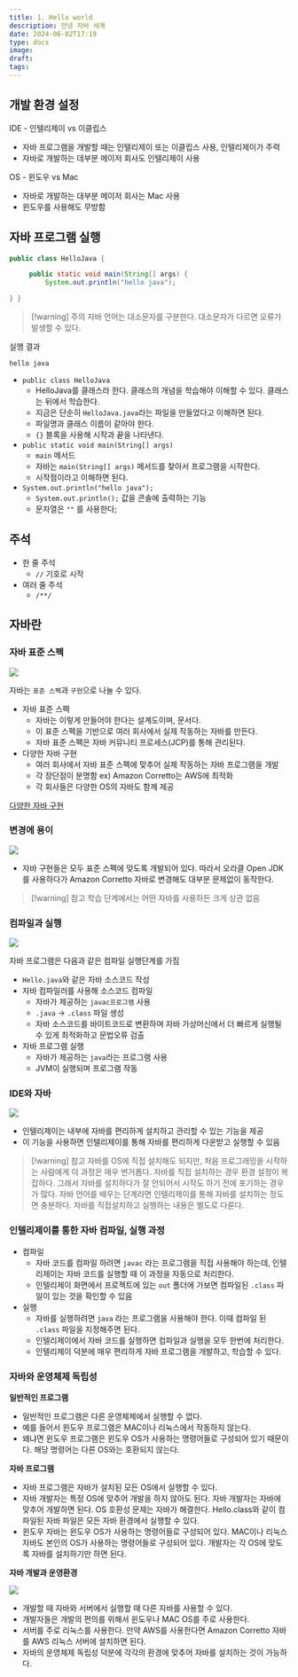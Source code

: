 ```yaml
---
title: 1. Hello world
description: 안녕 자바 세계
date: 2024-06-02T17:19
type: docs
image: 
draft: 
tags:
---
```


## 개발 환경 설정

IDE - 인텔리제이 vs 이클립스

- 자바 프로그램을 개발할 때는 인텔리제이 또는 이클립스 사용, 인텔리제이가 주력
- 자바로 개발하는 데부분 메이저 회사도 인텔리제이 사용

OS - 윈도우 vs Mac

- 자바로 개발하는 대부분 메이저 회사는 Mac 사용
- 윈도우를 사용해도 무방함

## 자바 프로그램 실행

```java
public class HelloJava {

     public static void main(String[] args) {
         System.out.println("hello java");

} }
```

> [!warning] 주의
> 자바 언어는 대소문자를 구분한다. 대소문자가 다르면 오류가 발생할 수 있다.

실행 결과

```
hello java
```

- `public class HelloJava`
  - HelloJava를 클래스라 한다. 클래스의 개념을 학습해야 이해할 수 있다. 클래스는 뒤에서 학습한다.
  - 지금은 단순히 `HelloJava.java`라는 파일을 만들었다고 이해하면 된다.
  - 파일명과 클래스 이름이 같아야 한다.
  - `{}` 블록을 사용해 시작과 끝을 나타낸다.
- `public static void main(String[] args)`
  - `main` 메서드
  - 자바는 `main(String[] args)` 메서드를 찾아서 프로그램을 시작한다.
  - 시작점이라고 이해하면 된다.
- `System.out.println("hello java");`
  - `System.out.println();` 값을 콘솔에 출력하는 기능
  - 문자열은 `""` 를 사용한다;

## 주석

- 한 줄 주석
  - `//` 기호로 시작
- 여러 줄 주석
  - `/**/`

## 자바란

### 자바 표준 스펙

![](https://i.imgur.com/XqiROWb.png)

자바는 `표준 스펙`과 `구현`으로 나눌 수 있다.

- 자바 표준 스펙
  - 자바는 이렇게 만들어야 한다는 설계도이며, 문서다.
  - 이 표준 스펙을 기반으로 여러 회사에서 실제 작동하는 자바를 만든다.
  - 자바 표준 스펙은 자바 커뮤니티 프로세스(JCP)를 통해 관리된다.
- 다양한 자바 구현
  - 여러 회사에서 자바 표준 스펙에 맞추어 실제 작동하는 자바 프로그램을 개발
  - 각 장단점이 분명함 ex) Amazon Corretto는 AWS에 최적화
  - 각 회사들은 다양한 OS의 자바도 함께 제공

[다양한 자바 구현](https://whichjdk.com/ko)

### 변경에 용이

![](https://i.imgur.com/BrTqT6B.png)

- 자바 구현들은 모두 표준 스펙에 맞도록 개발되어 있다. 따라서 오라클 Open JDK를 사용하다가 Amazon Corretto 자바로 변경해도 대부분 문제없이 동작한다.

> [!warning] 참고
> 학습 단계에서는 어떤 자바를 사용하든 크게 상관 없음

### 컴파일과 실행

![](https://i.imgur.com/Wtcf7iH.png)

자바 프로그램은 다음과 같은 컴파일 실행단계를 가짐

- `Hello.java`와 같은 자바 소스코드 작성
- 자바 컴파일러를 사용해 소스코드 컴파일
  - 자바가 제공하는 `javac프로그램` 사용
  - `.java` -> `.class` 파일 생성
  - 자바 소스코드를 바이트코드로 변환하며 자바 가상머신에서 더 빠르게 실행될 수 있게 최적화하고 문법오류 검출
- 자바 프로그램 실행
  - 자바가 제공하는 `java`라는 프로그램 사용
  - JVM이 실행되며 프로그램 작동

### IDE와 자바

![](https://i.imgur.com/gCgi9yw.png)

- 인텔리제이는 내부에 자바를 편리하게 설치하고 관리할 수 있는 기능을 제공
- 이 기능을 사용하면 인텔리제이를 통해 자바를 편리하게 다운받고 실행할 수 있음

> [!warning] 참고
> 자바를 OS에 직접 설치해도 되지만, 처음 프로그래밍을 시작하는 사람에게 이 과정은 매우 번거롭다. 자바를 직접 설치하는 경우 환경 설정이 복잡하다. 그래서 자바를 설치하다가 잘 안되어서 시작도 하기 전에 포기하는 경우가 많다. 자바 언어를 배우는 단계라면 인텔리제이를 통해 자바를 설치하는 정도면 충분하다. 자바를 직접설치하고 실행하는 내용은 별도로 다룬다.

### 인텔리제이를 통한 자바 컴파일, 실행 과정

- 컴파일
  - 자바 코드를 컴파일 하려면 `javac` 라는 프로그램을 직접 사용해야 하는데, 인텔리제이는 자바 코드를 실행할 때 이 과정을 자동으로 처리한다.
  - 인텔리제이 화면에서 프로젝트에 있는 `out` 폴더에 가보면 컴파일된 `.class` 파일이 있는 것을 확인할 수 있음
- 실행
  - 자바를 실행하려면 `java` 라는 프로그램을 사용해야 한다. 이때 컴파일 된 `.class` 파일을 지정해주면 된다.
  - 인텔리제이에서 자바 코드를 실행하면 컴파일과 실행을 모두 한번에 처리한다.
  - 인텔리제이 덕분에 매우 편리하게 자바 프로그램을 개발하고, 학습할 수 있다.

### 자바와 운영체제 독립성

**일반적인 프로그램**

- 일반적인 프로그램은 다른 운영체제에서 실행할 수 없다.
- 예를 들어서 윈도우 프로그램은 MAC이나 리눅스에서 작동하지 않는다.
- 왜냐면 윈도우 프로그램은 윈도우 OS가 사용하는 명령어들로 구성되어 있기 때문이다. 해당 명령어는 다른 OS와는 호환되지 않는다.

**자바 프로그램**

- 자바 프로그램은 자바가 설치된 모든 OS에서 실행할 수 있다.
- 자바 개발자는 특정 OS에 맞추어 개발을 하지 않아도 된다. 자바 개발자는 자바에 맞추어 개발하면 된다. OS 호환성 문제는 자바가 해결한다. Hello.class와 같이 컴파일된 자바 파일은 모든 자바 환경에서 실행할 수 있다.
- 윈도우 자바는 윈도우 OS가 사용하는 명령어들로 구성되어 있다. MAC이나 리눅스 자바도 본인의 OS가 사용하는 명령어들로 구성되어 있다. 개발자는 각 OS에 맞도록 자바를 설치하기만 하면 된다.

**자바 개발과 운영환경**

![](https://i.imgur.com/QDejxH5.png)

- 개발할 때 자바와 서버에서 실행할 때 다른 자바를 사용할 수 있다.
- 개발자들은 개발의 편의를 위해서 윈도우나 MAC OS를 주로 사용한다.
- 서버를 주로 리눅스를 사용한다. 만약 AWS를 사용한다면 Amazon Corretto 자바를 AWS 리눅스 서버에 설치하면 된다.
- 자바의 운영체제 독립성 덕분에 각각의 환경에 맞추어 자바를 설치하는 것이 가능하다.
